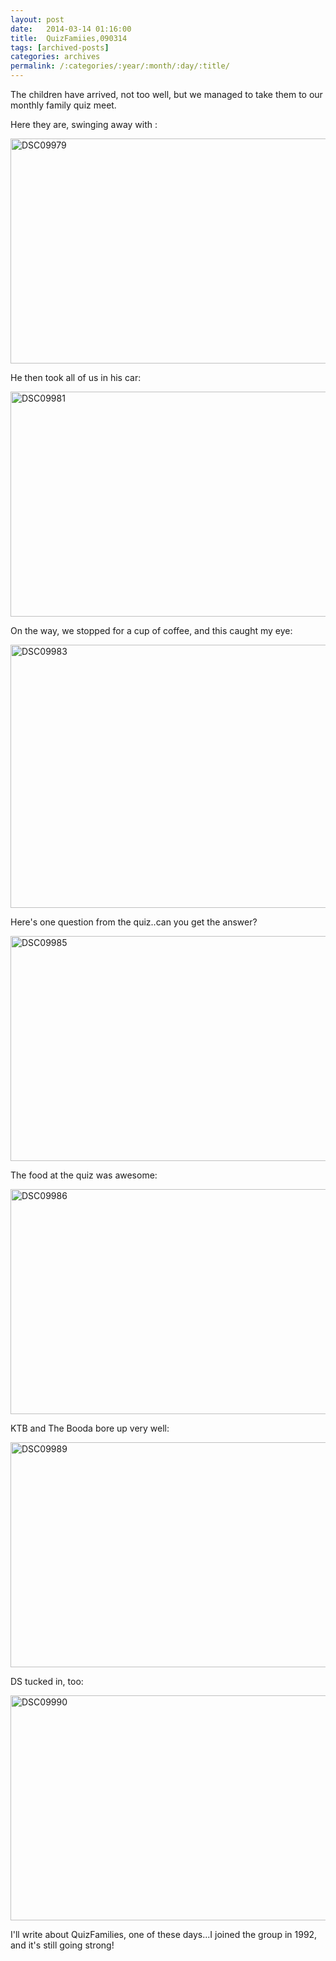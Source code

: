 ```yaml
---
layout: post
date:	2014-03-14 01:16:00
title:  QuizFamiies,090314
tags: [archived-posts]
categories: archives
permalink: /:categories/:year/:month/:day/:title/
---
```

The children have arrived, not too well, but we managed to take them to our monthly family quiz meet.

Here they are, swinging away with <LJ user="amoghavarsha">:

<a href="http://www.flickr.com/photos/86494503@N00/13132201544/" title="DSC09979 by mohandep, on Flickr"><img src="http://farm8.staticflickr.com/7331/13132201544_e941b5cab8_z.jpg" width="640" height="360" alt="DSC09979"></a>

He then took all of us in his car:

<a href="http://www.flickr.com/photos/86494503@N00/13132206204/" title="DSC09981 by mohandep, on Flickr"><img src="http://farm4.staticflickr.com/3792/13132206204_91af4fc50e_z.jpg" width="640" height="360" alt="DSC09981"></a>

On the way, we stopped for a cup of coffee, and this caught my eye:

<a href="http://www.flickr.com/photos/86494503@N00/13132212884/" title="DSC09983 by mohandep, on Flickr"><img src="http://farm4.staticflickr.com/3691/13132212884_6857d7e5bc_z.jpg" width="640" height="421" alt="DSC09983"></a>

Here's one question from the quiz..can you get the answer?

<a href="http://www.flickr.com/photos/86494503@N00/13131924895/" title="DSC09985 by mohandep, on Flickr"><img src="http://farm4.staticflickr.com/3825/13131924895_172e0428f2_z.jpg" width="640" height="360" alt="DSC09985"></a>


The food at the quiz was awesome:

<a href="http://www.flickr.com/photos/86494503@N00/13132224104/" title="DSC09986 by mohandep, on Flickr"><img src="http://farm4.staticflickr.com/3672/13132224104_906f53d73e_z.jpg" width="640" height="360" alt="DSC09986"></a>

KTB and The Booda bore up very well:

<a href="http://www.flickr.com/photos/86494503@N00/13132057033/" title="DSC09989 by mohandep, on Flickr"><img src="http://farm4.staticflickr.com/3706/13132057033_fc8ccea63a_z.jpg" width="640" height="360" alt="DSC09989"></a>

DS tucked in, too:

<a href="http://www.flickr.com/photos/86494503@N00/13132236794/" title="DSC09990 by mohandep, on Flickr"><img src="http://farm8.staticflickr.com/7356/13132236794_f1e4a4b766_z.jpg" width="640" height="360" alt="DSC09990"></a>

I'll write about QuizFamilies, one of these days...I joined the group in 1992, and it's still going strong!
